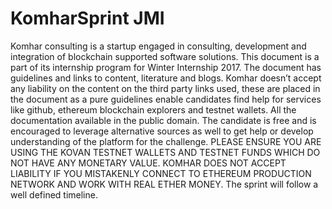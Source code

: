 # KomharSprint JMI
Komhar consulting is a startup engaged in consulting, development and integration of
blockchain supported software solutions. This document is a part of its internship program for
Winter Internship 2017.
The document has guidelines and links to content, literature and blogs. Komhar doesn’t accept
any liability on the content on the third party links used, these are placed in the document as a
pure guidelines enable candidates find help for services like github, ethereum blockchain
explorers and testnet wallets. All the documentation available in the public domain. The
candidate is free and is encouraged to leverage alternative sources as well to get help or
develop understanding of the platform for the challenge.
PLEASE ENSURE YOU ARE USING THE KOVAN TESTNET WALLETS AND TESTNET
FUNDS WHICH DO NOT HAVE ANY MONETARY VALUE. KOMHAR DOES NOT ACCEPT
LIABILITY IF YOU MISTAKENLY CONNECT TO ETHEREUM PRODUCTION NETWORK
AND WORK WITH REAL ETHER MONEY.
The sprint will follow a well defined timeline.
